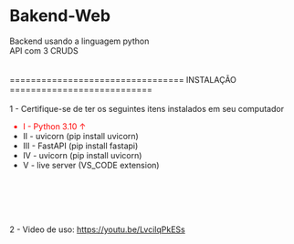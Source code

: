 # Bakend-Web
Backend usando a linguagem python<br>
API com 3 CRUDS<br>
<br>
<br>
================================= INSTALAÇÃO ===========================<br><br>
1 - Certifique-se de ter os seguintes itens instalados em seu computador
<ul>
    <li style="color:red"> I   - Python 3.10 ↑</li>
    <li> II  - uvicorn (pip install uvicorn)</li>
    <li> III - FastAPI (pip install fastapi)</li>
    <li> IV  - uvicorn (pip install uvicorn)</li>
    <li> V   - live server (VS_CODE extension)</li>
</ul><br><br><br><br>

2 - Video de uso: https://youtu.be/LvcilqPkESs